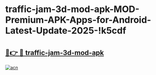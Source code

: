 # traffic-jam-3d-mod-apk-MOD-Premium-APK-Apps-for-Android-Latest-Update-2025-!k5cdf

# <h2><a href="https://qdhjaj.esa.edu.pl?title=traffic-jam-3d-mod-apk&ref=k5cdf">🔗👉 🔴 traffic-jam-3d-mod-apk</a></h2>

[![acn](https://github.com/user-attachments/assets/0f9c940e-d8b0-45ae-aac7-cd30a18b3e1c)](https://qdhjaj.esa.edu.pl?title=traffic-jam-3d-mod-apk&ref=k5cdf)

